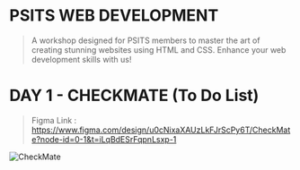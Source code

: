 # PSITS WEB DEVELOPMENT

> A workshop designed for PSITS members to master the art of creating stunning websites using HTML and CSS. Enhance your web development skills with us!

# DAY 1 - CHECKMATE (To Do List)

> Figma Link : https://www.figma.com/design/u0cNixaXAUzLkFJrScPy6T/CheckMate?node-id=0-1&t=iLqBdESrFqpnLsxp-1

![CheckMate](https://i.ibb.co/JmHvb2C/Screenshot-2024-11-08-234919.png)
